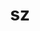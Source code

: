 ---
title: "sz"
layout: cache
categories: [package, develop-2023-05-14]
meta: {"versions": ["1.4.12.3", "2.1.12.2"], "compilers": ["gcc@=11.1.0", "gcc@=7.3.1", "oneapi@=2023.0.0"], "oss": ["amzn2", "ubuntu20.04"], "platforms": ["linux"], "targets": ["aarch64", "neoverse_n1", "ppc64le", "x86_64", "x86_64_v3"], "stacks": ["aws-ahug", "aws-ahug-aarch64", "aws-isc", "aws-isc-aarch64", "data-vis-sdk", "e4s", "e4s-oneapi", "e4s-power", "root"], "num_specs": 14, "num_specs_by_stack": {"root": 14, "aws-ahug-aarch64": 2, "aws-isc-aarch64": 2, "data-vis-sdk": 3, "e4s-power": 3, "e4s": 3, "aws-isc": 1, "aws-ahug": 1, "e4s-oneapi": 2}}
spec_details: [{"hash": "rb34i6ltghlvoh7xnmtqfe5ipbtl7tbj", "compiler": "gcc@=7.3.1", "versions": ["2.1.12.2"], "os": "amzn2", "platform": "linux", "target": "aarch64", "variants": ["build_system=cmake", "build_type=Release", "~fortran", "generator=make", "~hdf5", "~ipo", "~netcdf", "~pastri", "~python", "~random_access", "+shared", "~stats", "~time_compression"], "stacks": ["root", "aws-ahug-aarch64", "aws-isc-aarch64"], "size": "-", "tarball": "https://binaries.spack.io/releases/develop-2023-05-14/build_cache/linux-amzn2-aarch64/gcc-7.3.1/sz-2.1.12.2/linux-amzn2-aarch64-gcc-7.3.1-sz-2.1.12.2-rb34i6ltghlvoh7xnmtqfe5ipbtl7tbj.spack"}, {"hash": "hjkn4skyjyquxqnove7wqsioatoxj3b2", "compiler": "gcc@=11.1.0", "versions": ["2.1.12.2"], "os": "ubuntu20.04", "platform": "linux", "target": "x86_64_v3", "variants": ["build_system=cmake", "build_type=Release", "+fortran", "generator=make", "+hdf5", "~ipo", "~netcdf", "~pastri", "~python", "+random_access", "+shared", "~stats", "~time_compression"], "stacks": ["root", "data-vis-sdk"], "size": "-", "tarball": "https://binaries.spack.io/releases/develop-2023-05-14/build_cache/linux-ubuntu20.04-x86_64_v3/gcc-11.1.0/sz-2.1.12.2/linux-ubuntu20.04-x86_64_v3-gcc-11.1.0-sz-2.1.12.2-hjkn4skyjyquxqnove7wqsioatoxj3b2.spack"}, {"hash": "dfcm3c3huig7cfmsx2u6kcbtqehoizb4", "compiler": "gcc@=11.1.0", "versions": ["2.1.12.2"], "os": "ubuntu20.04", "platform": "linux", "target": "x86_64_v3", "variants": ["build_system=cmake", "build_type=Release", "+fortran", "generator=make", "+hdf5", "~ipo", "~netcdf", "~pastri", "~python", "+random_access", "+shared", "~stats", "~time_compression"], "stacks": ["root", "data-vis-sdk"], "size": "-", "tarball": "https://binaries.spack.io/releases/develop-2023-05-14/build_cache/linux-ubuntu20.04-x86_64_v3/gcc-11.1.0/sz-2.1.12.2/linux-ubuntu20.04-x86_64_v3-gcc-11.1.0-sz-2.1.12.2-dfcm3c3huig7cfmsx2u6kcbtqehoizb4.spack"}, {"hash": "q226ieom2n4eav5eq3ihjgqxhgvkdava", "compiler": "gcc@=11.1.0", "versions": ["2.1.12.2"], "os": "ubuntu20.04", "platform": "linux", "target": "ppc64le", "variants": ["build_system=cmake", "build_type=Release", "+fortran", "generator=make", "+hdf5", "~ipo", "~netcdf", "~pastri", "~python", "+random_access", "+shared", "~stats", "~time_compression"], "stacks": ["e4s-power", "root"], "size": "-", "tarball": "https://binaries.spack.io/releases/develop-2023-05-14/build_cache/linux-ubuntu20.04-ppc64le/gcc-11.1.0/sz-2.1.12.2/linux-ubuntu20.04-ppc64le-gcc-11.1.0-sz-2.1.12.2-q226ieom2n4eav5eq3ihjgqxhgvkdava.spack"}, {"hash": "rnbayz5vbfk5taeimw754jxtxjb7bqdx", "compiler": "gcc@=11.1.0", "versions": ["2.1.12.2"], "os": "ubuntu20.04", "platform": "linux", "target": "ppc64le", "variants": ["build_system=cmake", "build_type=Release", "~fortran", "generator=make", "~hdf5", "~ipo", "~netcdf", "~pastri", "~python", "~random_access", "+shared", "~stats", "~time_compression"], "stacks": ["e4s-power", "root"], "size": "-", "tarball": "https://binaries.spack.io/releases/develop-2023-05-14/build_cache/linux-ubuntu20.04-ppc64le/gcc-11.1.0/sz-2.1.12.2/linux-ubuntu20.04-ppc64le-gcc-11.1.0-sz-2.1.12.2-rnbayz5vbfk5taeimw754jxtxjb7bqdx.spack"}, {"hash": "vlhp57benzs3ak6qskl5qw4rpgks3vy4", "compiler": "gcc@=11.1.0", "versions": ["2.1.12.2"], "os": "ubuntu20.04", "platform": "linux", "target": "x86_64_v3", "variants": ["build_system=cmake", "build_type=Release", "+fortran", "generator=make", "+hdf5", "~ipo", "~netcdf", "~pastri", "~python", "+random_access", "+shared", "~stats", "~time_compression"], "stacks": ["e4s", "root"], "size": "-", "tarball": "https://binaries.spack.io/releases/develop-2023-05-14/build_cache/linux-ubuntu20.04-x86_64_v3/gcc-11.1.0/sz-2.1.12.2/linux-ubuntu20.04-x86_64_v3-gcc-11.1.0-sz-2.1.12.2-vlhp57benzs3ak6qskl5qw4rpgks3vy4.spack"}, {"hash": "iqujj4ceccxehvnbvrgbphukdkxpbpcx", "compiler": "gcc@=11.1.0", "versions": ["2.1.12.2"], "os": "ubuntu20.04", "platform": "linux", "target": "x86_64_v3", "variants": ["build_system=cmake", "build_type=Release", "+fortran", "generator=make", "+hdf5", "~ipo", "~netcdf", "~pastri", "~python", "+random_access", "+shared", "~stats", "~time_compression"], "stacks": ["root", "data-vis-sdk"], "size": "-", "tarball": "https://binaries.spack.io/releases/develop-2023-05-14/build_cache/linux-ubuntu20.04-x86_64_v3/gcc-11.1.0/sz-2.1.12.2/linux-ubuntu20.04-x86_64_v3-gcc-11.1.0-sz-2.1.12.2-iqujj4ceccxehvnbvrgbphukdkxpbpcx.spack"}, {"hash": "qzw7gqtxbagy7mk6ipflmei2me6znov6", "compiler": "gcc@=7.3.1", "versions": ["2.1.12.2"], "os": "amzn2", "platform": "linux", "target": "neoverse_n1", "variants": ["build_system=cmake", "build_type=Release", "~fortran", "generator=make", "~hdf5", "~ipo", "~netcdf", "~pastri", "~python", "~random_access", "+shared", "~stats", "~time_compression"], "stacks": ["root", "aws-ahug-aarch64", "aws-isc-aarch64"], "size": "-", "tarball": "https://binaries.spack.io/releases/develop-2023-05-14/build_cache/linux-amzn2-neoverse_n1/gcc-7.3.1/sz-2.1.12.2/linux-amzn2-neoverse_n1-gcc-7.3.1-sz-2.1.12.2-qzw7gqtxbagy7mk6ipflmei2me6znov6.spack"}, {"hash": "ppr74ghbmsv2wnbp3gh2flxxs54rful7", "compiler": "gcc@=7.3.1", "versions": ["2.1.12.2"], "os": "amzn2", "platform": "linux", "target": "x86_64_v3", "variants": ["build_system=cmake", "build_type=Release", "~fortran", "generator=make", "~hdf5", "~ipo", "~netcdf", "~pastri", "~python", "~random_access", "+shared", "~stats", "~time_compression"], "stacks": ["root", "aws-isc", "aws-ahug"], "size": "-", "tarball": "https://binaries.spack.io/releases/develop-2023-05-14/build_cache/linux-amzn2-x86_64_v3/gcc-7.3.1/sz-2.1.12.2/linux-amzn2-x86_64_v3-gcc-7.3.1-sz-2.1.12.2-ppr74ghbmsv2wnbp3gh2flxxs54rful7.spack"}, {"hash": "zmztfpjnl7mme4vrov4lnpbbt3emmucs", "compiler": "gcc@=11.1.0", "versions": ["2.1.12.2"], "os": "ubuntu20.04", "platform": "linux", "target": "x86_64_v3", "variants": ["build_system=cmake", "build_type=Release", "~fortran", "generator=make", "~hdf5", "~ipo", "~netcdf", "~pastri", "~python", "~random_access", "+shared", "~stats", "~time_compression"], "stacks": ["e4s", "root"], "size": "-", "tarball": "https://binaries.spack.io/releases/develop-2023-05-14/build_cache/linux-ubuntu20.04-x86_64_v3/gcc-11.1.0/sz-2.1.12.2/linux-ubuntu20.04-x86_64_v3-gcc-11.1.0-sz-2.1.12.2-zmztfpjnl7mme4vrov4lnpbbt3emmucs.spack"}, {"hash": "zl4jca2vqn6egn2oqyxar6irejxl5ysj", "compiler": "oneapi@=2023.0.0", "versions": ["1.4.12.3"], "os": "ubuntu20.04", "platform": "linux", "target": "x86_64", "variants": ["build_system=autotools", "~fortran", "~hdf5", "~netcdf", "~pastri", "~python", "~random_access", "+shared", "~stats", "~time_compression"], "stacks": ["root", "e4s-oneapi"], "size": "-", "tarball": "https://binaries.spack.io/releases/develop-2023-05-14/build_cache/linux-ubuntu20.04-x86_64/oneapi-2023.0.0/sz-1.4.12.3/linux-ubuntu20.04-x86_64-oneapi-2023.0.0-sz-1.4.12.3-zl4jca2vqn6egn2oqyxar6irejxl5ysj.spack"}, {"hash": "2dnxpdjfkq2efadkqupfcjuzw7mtt4my", "compiler": "oneapi@=2023.0.0", "versions": ["2.1.12.2"], "os": "ubuntu20.04", "platform": "linux", "target": "x86_64", "variants": ["build_system=cmake", "build_type=Release", "~fortran", "generator=make", "~hdf5", "~ipo", "~netcdf", "~pastri", "~python", "~random_access", "+shared", "~stats", "~time_compression"], "stacks": ["root", "e4s-oneapi"], "size": "-", "tarball": "https://binaries.spack.io/releases/develop-2023-05-14/build_cache/linux-ubuntu20.04-x86_64/oneapi-2023.0.0/sz-2.1.12.2/linux-ubuntu20.04-x86_64-oneapi-2023.0.0-sz-2.1.12.2-2dnxpdjfkq2efadkqupfcjuzw7mtt4my.spack"}, {"hash": "6zj6bcdt4fttamjknutahnrubr7tsvwz", "compiler": "gcc@=11.1.0", "versions": ["1.4.12.3"], "os": "ubuntu20.04", "platform": "linux", "target": "x86_64_v3", "variants": ["build_system=autotools", "~fortran", "~hdf5", "~netcdf", "~pastri", "~python", "~random_access", "+shared", "~stats", "~time_compression"], "stacks": ["e4s", "root"], "size": "-", "tarball": "https://binaries.spack.io/releases/develop-2023-05-14/build_cache/linux-ubuntu20.04-x86_64_v3/gcc-11.1.0/sz-1.4.12.3/linux-ubuntu20.04-x86_64_v3-gcc-11.1.0-sz-1.4.12.3-6zj6bcdt4fttamjknutahnrubr7tsvwz.spack"}, {"hash": "bhbsfenxts77hgacpmflbxfcqrkoah7z", "compiler": "gcc@=11.1.0", "versions": ["1.4.12.3"], "os": "ubuntu20.04", "platform": "linux", "target": "ppc64le", "variants": ["build_system=autotools", "~fortran", "~hdf5", "~netcdf", "~pastri", "~python", "~random_access", "+shared", "~stats", "~time_compression"], "stacks": ["e4s-power", "root"], "size": "-", "tarball": "https://binaries.spack.io/releases/develop-2023-05-14/build_cache/linux-ubuntu20.04-ppc64le/gcc-11.1.0/sz-1.4.12.3/linux-ubuntu20.04-ppc64le-gcc-11.1.0-sz-1.4.12.3-bhbsfenxts77hgacpmflbxfcqrkoah7z.spack"}]
---